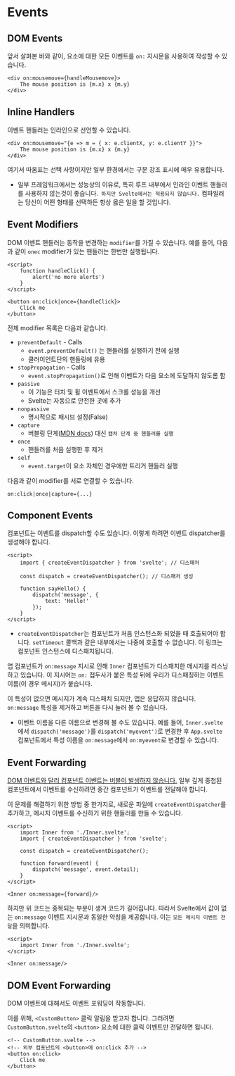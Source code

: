 # Events

## DOM Events

앞서 살펴본 바와 같이, 요소에 대한 모든 이벤트를 `on:` 지시문을 사용하여 작성할 수 있습니다.

```svelte
<div on:mousemove={handleMousemove}>
	The mouse position is {m.x} x {m.y}
</div>
```

## Inline Handlers

이벤트 핸들러는 인라인으로 선언할 수 있습니다.

```svelte
<div on:mousemove="{e => m = { x: e.clientX, y: e.clientY }}">
	The mouse position is {m.x} x {m.y}
</div>
```

여기서 따옴표는 선택 사항이지만 일부 환경에서는 구문 강조 표시에 매우 유용합니다.

- 일부 프레임워크에서는 성능상의 이유로, 특히 루프 내부에서 인라인 이벤트 핸들러를 사용하지 않는것이 좋습니다.` 하지만 Svelte에서는 적용되지 않습니다.` 컴파일러는 당신이 어떤 형태를 선택하든 항상 옳은 일을 할 것입니다.

## Event Modifiers

DOM 이벤트 핸들러는 동작을 변경하는 `modifier`를 가질 수 있습니다. 예를 들어, 다음과 같이 `onec` modifier가 있는 핸들러는 한번만 실행됩니다.

```svelte
<script>
	function handleClick() {
		alert('no more alerts')
	}
</script>

<button on:click|once={handleClick}>
	Click me
</button>
```

전체 modifier 목록은 다음과 같습니다.

- `preventDefault` - Calls
  - `event.preventDefault()` 는 핸들러를 실행하기 전에 실행
  - 클러이언트단의 핸들링에 유용
- `stopPropagation` - Calls
  - `event.stopPropagation()`로 인해 이벤트가 다음 요소에 도달하지 않도롬 함
- `passive`
  - 이 기능은 터치 및 휠 이벤트에서 스크롤 성능을 개선
  - Svelte는 자동으로 안전한 곳에 추가
- `nonpassive`
  - 명시적으로 패시브 설정(False)
- `capture`
  - 버블링 단계([MDN docs](https://developer.mozilla.org/en-US/docs/Learn/JavaScript/Building_blocks/Events#Event_bubbling_and_capture)) 대신 `캡처 단계 중 핸들러를 실행`
- `once`
  - 핸들러를 처음 실행한 후 제거
- `self`
  - `event.target`이 요소 자체인 경우에만 트리거 핸들러 실행

다음과 같이 modifier를 서로 연결할 수 있습니다.

```
on:click|once|capture={...}
```

## Component Events

컴포넌트는 이벤트를 dispatch할 수도 있습니다. 이렇게 하려면 이벤트 dispatcher를 생성해야 합니다.

```svelte
<script>
	import { createEventDispatcher } from 'svelte'; // 디스패처

	const dispatch = createEventDispatcher(); // 디스패처 생성

	function sayHello() {
		dispatch('message', {
			text: 'Hello!'
		});
	}
</script>
```

- `createEventDispatcher`는 컴포넌트가 처음 인스턴스화 되었을 때 호출되어야 합니다. `setTimeout` 콜백과 같은 내부에서는 나중에 호출할 수 없습니다. 이 링크는 컴포넌트 인스턴스에 디스패치됩니다.

앱 컴포넌트가 `on:message` 지시로 인해 `Inner` 컴포넌트가 디스패치한 메시지를 리스닝하고 있습니다. 이 지시어는 `on:` 접두사가 붙은 특성 뒤에 우리가 디스패칭하는 이벤트 이름(이 경우 메시지)가 붙습니다.

이 특성이 없으면 메시지가 계속 디스패치 되지만, 앱은 응답하지 않습니다.
`on:message` 특성을 제거하고 버튼을 다시 눌러 볼 수 있습니다.

- 이벤트 이름을 다른 이름으로 변경해 볼 수도 있습니다. 예를 들어, `Inner.svelte`에서 `dispatch('message')`를 `dispatch('myevent')`로 변경한 후 `App.svelte` 컴포넌트에서 특성 이름을 `on:message`에서 `on:myevent`로 변경할 수 있습니다.

## Event Forwarding

<u>DOM 이벤트와 달리 컴포넌트 이벤트는 버블이 발생하지 않습니다.</u> 일부 깊게 중첩된 컴포넌트에서 이벤트를 수신하려면 중간 컴포넌트가 이벤트를 전달해야 합니다.

이 문제를 해결하기 위한 방법 중 한가지로, 새로운 파일에 `createEventDispatcher`를 추가하고, 메시지 이벤트를 수신하기 위한 핸들러를 만들 수 있습니다.

```svelte
<script>
	import Inner from './Inner.svelte';
	import { createEventDispatcher } from 'svelte';

	const dispatch = createEventDispatcher();

	function forward(event) {
		dispatch('message', event.detail);
	}
</script>

<Inner on:message={forward}/>
```

하지만 위 코드는 중복되는 부분이 생겨 코드가 길어집니다. 따라서 Svelte에서 값이 없는 `on:message` 이벤트 지시문과 동일한 약칭을 제공합니다. 이는 `모든 메시지 이벤트 전달`을 의미합니다.

```svelte
<script>
	import Inner from './Inner.svelte';
</script>

<Inner on:message/>
```

## DOM Event Forwarding

DOM 이벤트에 대해서도 이벤트 포워딩이 작동합니다.

이를 위해, `<CustomButton>` 클릭 알림을 받고자 합니다. 그러려면 `CustomButton.svelte`의 `<button>` 요소에 대한 클릭 이벤트만 전달하면 됩니다.

```svelte
<!-- CustomButton.svelte -->
<!-- 외부 컴포넌트의 <button>에 on:click 추가 -->
<button on:click>
	Click me
</button>
```
